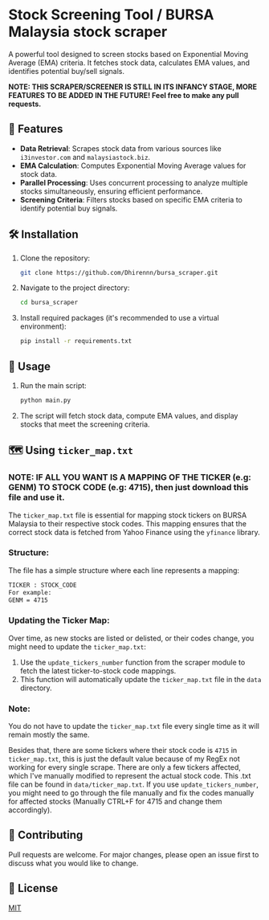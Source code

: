 # Stock Screening Tool / BURSA Malaysia stock scraper

A powerful tool designed to screen stocks based on Exponential Moving Average (EMA) criteria. It fetches stock data, calculates EMA values, and identifies potential buy/sell signals.

**NOTE: THIS SCRAPER/SCREENER IS STILL IN ITS INFANCY STAGE, MORE FEATURES TO BE ADDED IN THE FUTURE!
Feel free to make any pull requests.**

## 🌟 Features

- **Data Retrieval**: Scrapes stock data from various sources like `i3investor.com` and `malaysiastock.biz`.
- **EMA Calculation**: Computes Exponential Moving Average values for stock data.
- **Parallel Processing**: Uses concurrent processing to analyze multiple stocks simultaneously, ensuring efficient performance.
- **Screening Criteria**: Filters stocks based on specific EMA criteria to identify potential buy signals.

## 🛠 Installation

1. Clone the repository:
   ```bash
   git clone https://github.com/Dhirennn/bursa_scraper.git
   ```
2. Navigate to the project directory:
   ```bash
   cd bursa_scraper
   ```
3. Install required packages (it's recommended to use a virtual environment):
   ```bash
   pip install -r requirements.txt
   ```

## 🚀 Usage

1. Run the main script:
   ```bash
   python main.py
   ```
   
2. The script will fetch stock data, compute EMA values, and display stocks that meet the screening criteria.

## 🗺 Using `ticker_map.txt`
### NOTE: IF ALL YOU WANT IS A MAPPING OF THE TICKER (e.g: GENM) TO STOCK CODE (e.g: 4715), then just download this file and use it.

The `ticker_map.txt` file is essential for mapping stock tickers on BURSA Malaysia to their respective stock codes. This mapping ensures that the correct stock data is fetched from Yahoo Finance using the `yfinance` library.

### Structure:

The file has a simple structure where each line represents a mapping:
   ```bash
   TICKER : STOCK_CODE
   For example:
   GENM = 4715
   ```

### Updating the Ticker Map:

Over time, as new stocks are listed or delisted, or their codes change, you might need to update the `ticker_map.txt`:

1. Use the `update_tickers_number` function from the scraper module to fetch the latest ticker-to-stock code mappings.
2. This function will automatically update the `ticker_map.txt` file in the `data` directory.

### Note:

You do not have to update the `ticker_map.txt` file every single time as it will remain mostly the same.

Besides that, there are some tickers where their stock code is `4715` in `ticker_map.txt`, this is just the default
value because of my RegEx not working for every single scrape. There are only a few tickers affected, which I've manually modified to represent
the actual stock code. This .txt file can be found in `data/ticker_map.txt`. If you use `update_tickers_number`, you might need to go through
the file manually and fix the codes manually for affected stocks (Manually CTRL+F for 4715 and change them accordingly). 



## 🤝 Contributing

Pull requests are welcome. For major changes, please open an issue first to discuss what you would like to change.

## 📜 License

[MIT](https://github.com/Dhirennn/bursa_scraper/blob/main/LICENSE)










